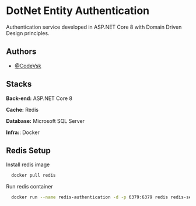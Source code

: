 # DotNet Entity Authentication

Authentication service developed in ASP.NET Core 8 with Domain Driven Design principles.

## Authors

- [@CodeVsk](https://www.github.com/codevsk)

## Stacks

**Back-end:** ASP.NET Core 8

**Cache:** Redis

**Database:** Microsoft SQL Server

**Infra:**: Docker

## Redis Setup

Install redis image

```bash
  docker pull redis
```

Run redis container

```bash
  docker run --name redis-authentication -d -p 6379:6379 redis redis-server --requirepass dev
```
